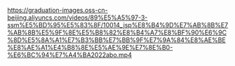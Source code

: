 https://graduation-images.oss-cn-beijing.aliyuncs.com/videos/89%E5%A5%97-3-ssm%E5%BD%95%E5%83%8F/10014_jsp%E8%B4%9D%E7%AB%8B%E7%AB%8B%E5%9F%8E%E5%B8%82%E8%B4%A7%E8%BF%90%E6%9C%8D%E5%8A%A1%E7%B3%BB%E7%BB%9F%E7%9A%84%E8%AE%BE%E8%AE%A1%E4%B8%8E%E5%AE%9E%E7%8E%B0-%E6%BC%94%E7%A4%BA2022abo.mp4
